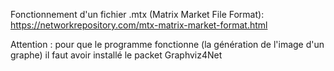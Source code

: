 Fonctionnement d'un fichier .mtx (Matrix Market File Format):
https://networkrepository.com/mtx-matrix-market-format.html

Attention : pour que le programme fonctionne (la génération de l'image d'un graphe) il faut avoir installé le packet Graphviz4Net

